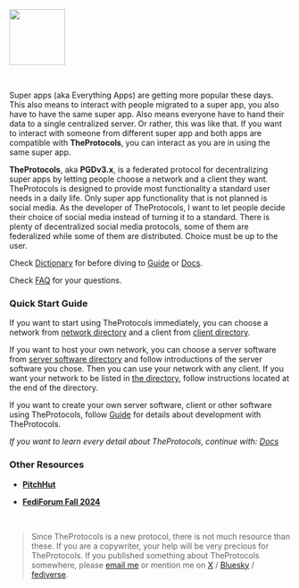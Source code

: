 <!--class="heading-element">TheProtocols<-->
<img height="100" src="https://github.com/islekcaganmert/TheProtocols/assets/107067529/42a178b8-6cef-4ba3-bd2f-cc83ac64d65e">

&nbsp;

Super apps (aka Everything Apps) are getting more popular these days.
This also means to interact with people migrated to a super app, you also have to have the same super app.
Also means everyone have to hand their data to a single centralized server.
Or rather, this was like that.
If you want to interact with someone from different super app and both apps are compatible with **TheProtocols**, you can interact as you are in using the same super app.

**TheProtocols**, aka **PGDv3.x**, is a federated protocol for decentralizing super apps by letting people choose a network and a client they want.
TheProtocols is designed to provide most functionality a standard user needs in a daily life.
Only super app functionality that is not planned is social media.
As the developer of TheProtocols, I want to let people decide their choice of social media instead of turning it to a standard.
There is plenty of decentralized social media protocols, some of them are federalized while some of them are distributed.
Choice must be up to the user.

Check [Dictionary](Dictionary.md) for before diving to [Guide](Guide/README.md) or [Docs](Docs/README.md).

Check [FAQ](FAQ.md) for your questions.


### Quick Start Guide

If you want to start using TheProtocols immediately, you can choose a network from [network directory](Directory/Networks.md) and a client from [client directory](Directory/Clients.md).

If you want to host your own network, you can choose a server software from [server software directory](Directory/Server-Softwares.md) and follow introductions of the server software you chose.
Then you can use your network with any client.
If you want your network to be listed in [the directory](Directory/Networks.md), follow instructions located at the end of the directory.

If you want to create your own server software, client or other software using TheProtocols, follow [Guide](Guide/README.md) for details about development with TheProtocols.

*If you want to learn every detail about TheProtocols, continue with: [Docs](Docs/README.md)*

### Other Resources

- **[PitchHut](https://www.pitchhut.com/project/theprotocols)**

- **[FediForum Fall 2024](https://fediforum.org/2024-09/session/2-c/)**

&nbsp;

> Since TheProtocols is a new protocol, there is not much resource than these.
> If you are a copywriter, your help will be very precious for TheProtocols.
> If you published something about TheProtocols somewhere, please [email me](mailto:islekcaganmert@hereus.net) or mention me on [X](https://x.com/islekcaganmert) / [Bluesky](https://bsky.app/profile/islekcaganmert.me) / [fediverse](https://islekcaganmert.me/Redirect?to=fediverse).

<a rel="me" href="https://mastodon.social/@theprotocols"></a>
